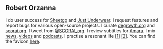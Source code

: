 ## Robert Orzanna 
I do user success for [Sheetgo](http://sheetgo.com/) and [Just Underwear](http://justunderwear.de). I request features and report bugs for various open-source projects. I curate [degrowth.org](http://degrowth.org) and [scorai.org](http://scorai.org). I tweet from [@SCORAI_org](https://twitter.com/SCORAI_org). I review subtitles for [Amara](http://amara.org). I mix [news](https://m.simplepie.org/?feed=http%3A%2F%2Ffeed.informer.com%2Fdigests%2FQFNTQVYOWR%2Ffeeder.rss), [videos](https://m.simplepie.org/?feed=http%3A%2F%2Ffeed.informer.com%2Fdigests%2F8TNAOXX3EU%2Ffeeder.rss) and [podcasts](https://player.fm/orschiro/filter/all). I practise a resonant life [[1]](https://www.youtube.com/watch?v=VYjwQm_oTu4&t=10s) [[2]](https://www.deutschlandfunknova.de/beitrag/resonanz-eine-soziologie-des-guten-lebens). You can find the favicon [here](https://favicon.io/favicon-generator/?t=R&ff=Londrina+Shadow&fs=100&fc=%23FFFFFF&b=rounded&bc=%23209CEE).
